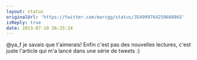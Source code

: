 ```yaml
---
layout: status
originalUrl: 'https://twitter.com/marcgg/status/354999764250660865'
isReply: true
date: 2013-07-10 16:25:14
---
```


@ya_f je savais que t'aimerais! Enfin c'est pas des nouvelles lectures, c'est juste l'article qui m'a lancé dans une série de tweets :)
